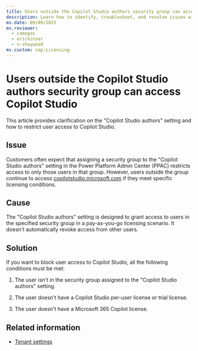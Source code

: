 ```yaml
---
title: Users outside the Copilot Studio authors security group can access Copilot Studio
description: Learn how to identify, troubleshoot, and resolve issues with user access for users outside the Copilot Studio authors setting in Microsoft Copilot Studio.
ms.date: 09/09/2025
ms.reviewer: 
  - camogas
  - erickinser
  - v-shaywood
ms.custom: sap:Licensing
---
```


# Users outside the Copilot Studio authors security group can access Copilot Studio

This article provides clarification on the "Copilot Studio authors" setting and how to restrict user access to Copilot Studio.

## Issue

Customers often expect that assigning a security group to the "Copilot Studio authors" setting in the Power Platform Admin Center (PPAC) restricts access to only those users in that group. However, users outside the group continue to access
[copilotstudio.microsoft.com](https://copilotstudio.microsoft.com/) if they meet specific licensing conditions.

## Cause

The "Copilot Studio authors" setting is designed to grant access to users in the specified security group in a pay-as-you-go licensing scenario. It doesn't automatically revoke access from other users. 

## Solution

If you want to block user access to Copilot Studio, all the following conditions must be met: 

1.  The user isn't in the security group assigned to the "Copilot Studio authors" setting.

1.  The user doesn't have a Copilot Studio per-user license or trial license.

1.  The user doesn't have a Microsoft 365 Copilot license.

## Related information

- [Tenant settings](/power-platform/admin/tenant-settings)
